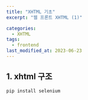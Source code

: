 ```yaml
---
title: "XHTML 기초"
excerpt: "웹 프론트 XHTML (1)"

categories:
  - XHTML
tags:
  - frontend
last_modified_at: 2023-06-23
---
```


## **1. xhtml 구조** ##
```xhtml
pip install selenium
```
